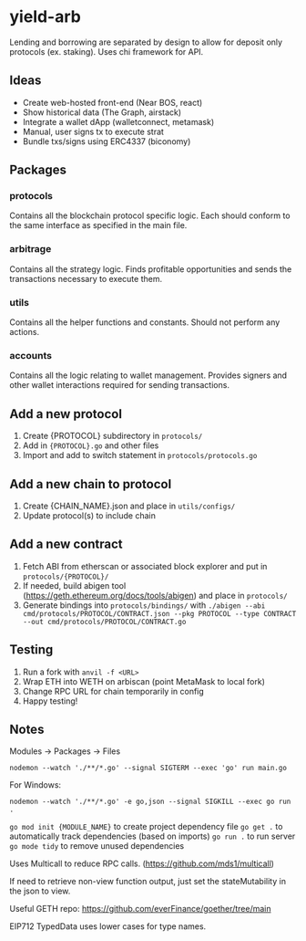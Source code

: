 # yield-arb

Lending and borrowing are separated by design to allow for deposit only protocols (ex. staking). Uses chi framework for API.

## Ideas

 - Create web-hosted front-end (Near BOS, react)
 - Show historical data (The Graph, airstack)
 - Integrate a wallet dApp (walletconnect, metamask)
 - Manual, user signs tx to execute strat
 - Bundle txs/signs using ERC4337 (biconomy)

## Packages

### protocols

Contains all the blockchain protocol specific logic. Each should conform to the same interface as specified in the main file.

### arbitrage

Contains all the strategy logic. Finds profitable opportunities and sends the transactions necessary to execute them.

### utils

Contains all the helper functions and constants. Should not perform any actions.

### accounts

Contains all the logic relating to wallet management. Provides signers and other wallet interactions required for sending transactions.

## Add a new protocol

1. Create {PROTOCOL} subdirectory in `protocols/`
2. Add in `{PROTOCOL}.go` and other files
3. Import and add to switch statement in `protocols/protocols.go`

## Add a new chain to protocol

1. Create {CHAIN_NAME}.json and place in `utils/configs/`
2. Update protocol(s) to include chain

## Add a new contract

1. Fetch ABI from etherscan or associated block explorer and put in `protocols/{PROTOCOL}/`
2. If needed, build abigen tool (https://geth.ethereum.org/docs/tools/abigen) and place in `protocols/`
3. Generate bindings into `protocols/bindings/` with `./abigen --abi cmd/protocols/PROTOCOL/CONTRACT.json --pkg PROTOCOL --type CONTRACT --out cmd/protocols/PROTOCOL/CONTRACT.go`

## Testing

1. Run a fork with `anvil -f <URL>`
2. Wrap ETH into WETH on arbiscan (point MetaMask to local fork)
3. Change RPC URL for chain temporarily in config
4. Happy testing!

## Notes

Modules -> Packages -> Files

`nodemon --watch './**/*.go' --signal SIGTERM --exec 'go' run main.go`

For Windows:

`nodemon --watch './**/*.go' -e go,json --signal SIGKILL --exec go run .`

`go mod init {MODULE_NAME}` to create project dependency file
`go get .` to automatically track dependencies (based on imports)
`go run .` to run server
`go mode tidy` to remove unused dependencies

Uses Multicall to reduce RPC calls. (https://github.com/mds1/multicall)

If need to retrieve non-view function output, just set the stateMutability in the json to view.

Useful GETH repo: https://github.com/everFinance/goether/tree/main

EIP712 TypedData uses lower cases for type names.
